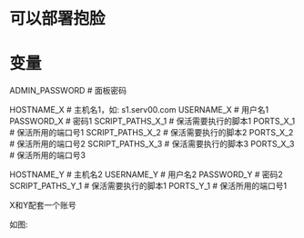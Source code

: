 # 可以部署抱脸




# 变量

ADMIN_PASSWORD   # 面板密码

HOSTNAME_X   # 主机名1，如: s1.serv00.com
USERNAME_X    # 用户名1
PASSWORD_X    # 密码1
SCRIPT_PATHS_X_1   #  保活需要执行的脚本1
PORTS_X_1       # 保活所用的端口号1
SCRIPT_PATHS_X_2   #  保活需要执行的脚本2
PORTS_X_2       # 保活所用的端口号2
SCRIPT_PATHS_X_3   #  保活需要执行的脚本3
PORTS_X_3    # 保活所用的端口号3

HOSTNAME_Y    # 主机名2
USERNAME_Y     #  用户名2
PASSWORD_Y      # 密码2
SCRIPT_PATHS_Y_1    #  保活需要执行的脚本1
PORTS_Y_1     # 保活所用的端口号1


X和Y配套一个账号

如图:

